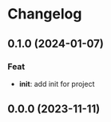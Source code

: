 # Changelog

## 0.1.0 (2024-01-07)

### Feat

- **init**: add init for project

## 0.0.0 (2023-11-11)
